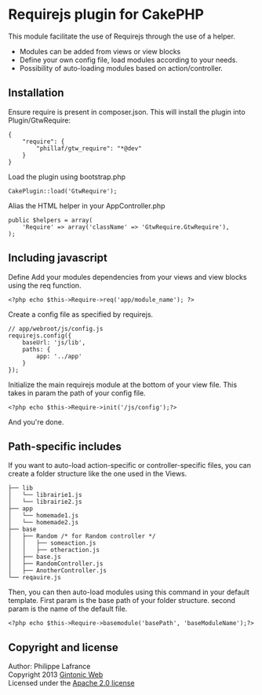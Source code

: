 # Requirejs plugin for CakePHP

This module facilitate the use of Requirejs through the use of a helper.

* Modules can be added from views or view blocks
* Define your own config file, load modules according to your needs.
* Possibility of auto-loading modules based on action/controller.

## Installation

Ensure require is present in composer.json. This will install the plugin into Plugin/GtwRequire:

    {
        "require": {
            "phillaf/gtw_require": "*@dev"
        }
    }

Load the plugin using bootstrap.php

    CakePlugin::load('GtwRequire');
    
Alias the HTML helper in your AppController.php

    public $helpers = array(
        'Require' => array('className' => 'GtwRequire.GtwRequire'),
    );
    
## Including javascript

Define Add your modules dependencies from your views and view blocks using the req function.

    <?php echo $this->Require->req('app/module_name'); ?>
    
Create a config file as specified by requirejs.

    // app/webroot/js/config.js
    requirejs.config({
        baseUrl: 'js/lib',
        paths: {
            app: '../app'
        }
    });
    
Initialize the main requirejs module at the bottom of your view file. This takes in param the path of your config file.

    <?php echo $this->Require->init('/js/config');?>
    
And you're done. 

## Path-specific includes

If you want to auto-load action-specific or controller-specific files, you can create a folder structure like the one used in the Views.

    ├── lib
    │   └── librairie1.js
    │   └── librairie2.js
    ├── app
    │   └── homemade1.js
    │   └── homemade2.js
    ├── base
    │   ├── Random /* for Random controller */
    │   │   ├── someaction.js
    │   │   ├── otheraction.js
    │   ├── base.js
    │   ├── RandomController.js
    │   ├── AnotherController.js
    └── reqauire.js

Then, you can then auto-load modules using this command in your default template. First param is the base path of your folder structure. second param is the name of the default file.
    
    <?php echo $this->Require->basemodule('basePath', 'baseModuleName');?>

    
## Copyright and license
Author: Philippe Lafrance    
Copyright 2013 [Gintonic Web](http://gintonicweb.com)    
Licensed under the [Apache 2.0 license](http://www.apache.org/licenses/LICENSE-2.0.html)
